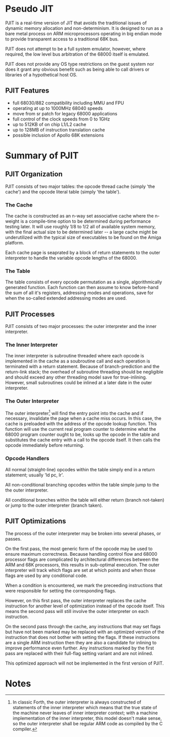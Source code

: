 # Pseudo JIT

PJIT is a real-time version of JIT that avoids the traditional issues of dynamic memory allocation and non-determinism. It is designed to run as a bare metal process on ARM microprocessors operating in big endian mode to provide transparent access to a traditional 68K bus.

PJIT does not attempt to be a full system emulator, however, where required, the low level bus arbitration of the 68000 itself is emulated.

PJIT does not provide any OS type restrictions on the guest system nor does it grant any obvious benefit such as being able to call drivers or libraries of a hypothetical host OS.

## PJIT Features
- full 68030/882 compatibility including MMU and FPU
- operating at up to 1000MHz 68040 speeds
- move from sr patch for legacy 68000 applications
- full control of the clock speeds from 0 to 1GHz
- up to 512KB of on chip L1/L2 cache
- up to 128MB of instruction translation cache
- possible inclusion of Apollo 68K extensions

# Summary of PJIT

## PJIT Organization

PJIT consists of two major tables: the opcode thread cache (simply 'the cache') and the opcode literal table (simply 'the table').

### The Cache

The cache is constructed as an n-way set associative cache where the n-weight is a compile-time option to be determined during performance testing later. It will use roughly 1/8 to 1/2 all of available system memory, with the final actual size to be determined later -- a large cache might be underutilized with the typical size of executables to be found on the Amiga platform.

Each cache page is seaprated by a block of return statements to the outer interpreter to handle the variable opcode lengths of the 68000.

### The Table

The table consists of every opcode permutation as a single, algorithmically generated function. Each function can then assume to know before-hand the sum of all it's registers, addressing modes and operations, save for when the so-called extended addressing modes are used.

## PJIT Processes

PJIT consists of two major processes: the outer interpreter and the inner interpreter.

### The Inner Interpreter

The inner interpreter is subroutine threaded where each opcode is implemented in the cache as a soubroutine call and each operation is terminated with a return statement. Because of branch-prediction and the return-link stack; the overhead of subroutine threading should be negligible and should exceed any other threading model save for true-inlining. However, small subroutines could be inlined at a later date in the outer interpreter. 

### The Outer Interpreter

The outer interpreter[^1] will find the entry point into the cache and if necessary, invalidate the page when a cache miss occurs. In this case, the cache is preloaded with the address of the opcode lookup function. This function will use the current real program counter to determine what the 68000 program counter ought to be, looks up the opcode in the table and substitutes the cache entry with a call to the opcode itself. It then calls the opcode immediately before returning.

### Opcode Handlers

All normal (straight-line) opcodes within the table simply end in a return statement; usually 'ld pc, lr'. 

All non-conditional branching opcodes within the table simple jump to the the outer interpreter.

All conditional branches within the table will either return (branch not-taken) or jump to the outer interpreter (branch taken).

## PJIT Optimizations

The process of the outer interpreter may be broken into several phases, or passes.

On the first pass, the most generic form of the opcode may be used to ensure maximum correctness. Because handling control flow and 68000 processor flags are complicated by architectural differences between the ARM and 68K processors, this results in sub-optimal execution. The outer interpreter will track which flags are set at which points and when those flags are used by any conditional code.

When a condition is encountered, we mark the preceeding instructions that were responsible for setting the corresponding flags.

However, on this first pass, the outer interpreter replaces the cache instruction for another level of optimization instead of the opcode itself. This means the second pass will still involve the outer interpreter on each instruction.

On the second pass through the cache, any instructions that may set flags but have not been marked may be replaced with an optimized version of the instruction that does not bother with setting the flags. If these instructions are a single ARM instruction then they are also a candidate for inlining to improve performance even further. Any instructions marked by the first pass are replaced with their full-flag setting variant and are not inlined.

This optimized approach will not be implemented in the first version of PJIT.

# Notes

[^1]: In classic Forth, the outer interpreter is always constructed of statements of the inner interpreter which means that the true state of the machine never leaves of inner interpreter context; with a machine implementation of the inner interpreter, this model doesn't make sense, so the outer interpreter shall be regular ARM code as compiled by the C compiler.
